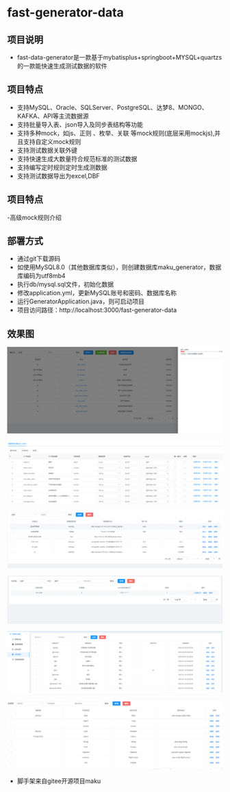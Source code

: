 # fast-generator-data

## 项目说明
- fast-data-generator是一款基于mybatisplus+springboot+MYSQL+quartzs 的一款能快速生成测试数据的软件

## 项目特点
- 支持MySQL、Oracle、SQLServer、PostgreSQL、达梦8、MONGO、KAFKA、API等主流数据源
- 支持批量导入表、json导入及同步表结构等功能
- 支持多种mock，如js、正则 、枚举、关联 等mock规则(底层采用mockjs),并且支持自定义mock规则
- 支持测试数据关联外键
- 支持快速生成大数量符合规范标准的测试数据
- 支持编写定时规则定时生成测数据
- 支持测试数据导出为excel,DBF

## 项目特点

-高级mock规则介绍


## 部署方式
- 通过git下载源码
- 如使用MySQL8.0（其他数据库类似），则创建数据库maku_generator，数据库编码为utf8mb4
- 执行db/mysql.sql文件，初始化数据
- 修改application.yml，更新MySQL账号和密码、数据库名称
- 运行GeneratorApplication.java，则可启动项目
- 项目访问路径：http://localhost:3000/fast-generator-data

## 效果图

![输入图片说明](images/1.png)

![输入图片说明](images/1.1.png)

![输入图片说明](images/2.png)

![输入图片说明](images/3.png)

![输入图片说明](images/4.png)

![输入图片说明](images/5.png)

- 脚手架来自gitee开源项目maku
